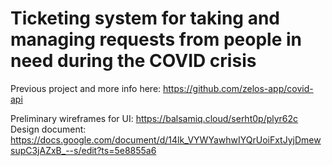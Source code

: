 # Ticketing system for taking and managing requests from people in need during the COVID crisis

Previous project and more info here: https://github.com/zelos-app/covid-api

Preliminary wireframes for UI: https://balsamiq.cloud/serht0p/plyr62c
Design document: https://docs.google.com/document/d/14lk_VYWYawhwIYQrUoiFxtJyjDmewsupC3jAZxB_--s/edit?ts=5e8855a6